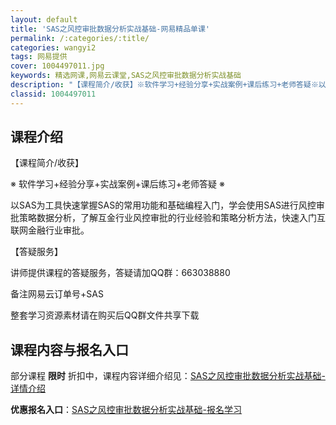 ```yaml
---
layout: default
title: 'SAS之风控审批数据分析实战基础-网易精品单课'
permalink: /:categories/:title/
categories: wangyi2
tags: 网易提供
cover: 1004497011.jpg
keywords: 精选网课,网易云课堂,SAS之风控审批数据分析实战基础
description: "【课程简介/收获】※软件学习+经验分享+实战案例+课后练习+老师答疑※以SAS为工具快速掌握SAS的常用功能和基础编程入门，学会使用SAS进行风控审批策略数据分析，了解互金行业风控审批的行业"
classid: 1004497011
---
```


## 课程介绍

【课程简介/收获】



※ 软件学习+经验分享+实战案例+课后练习+老师答疑 ※



以SAS为工具快速掌握SAS的常用功能和基础编程入门，学会使用SAS进行风控审批策略数据分析，了解互金行业风控审批的行业经验和策略分析方法，快速入门互联网金融行业审批。



【答疑服务】



讲师提供课程的答疑服务，答疑请加QQ群：663038880

备注网易云订单号+SAS

整套学习资源素材请在购买后QQ群文件共享下载

## 课程内容与报名入口

部分课程 **限时** 折扣中，课程内容详细介绍见：[SAS之风控审批数据分析实战基础-详情介绍](https://study.163.com/course/introduction/1004497011.htm?share=1&shareId=1025206652&utm_campaign=share&utm_medium=iphoneShare&utm_source=&utm_u=1025206652)

**优惠报名入口**：[SAS之风控审批数据分析实战基础-报名学习](https://study.163.com/course/introduction/1004497011.htm?share=1&shareId=1025206652&utm_campaign=share&utm_medium=iphoneShare&utm_source=&utm_u=1025206652)

